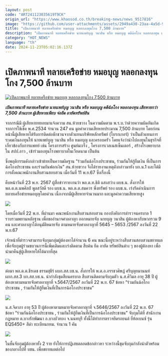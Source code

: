 ```yaml
---
layout: post
code: "ART241123035619T9CK"
origin_url: "https://www.khaosod.co.th/breaking-news/news_9517816"
image: "https://github.com/user-attachments/assets/2949a430-23aa-4a5d-9ad5-8451801f2a61"
title: "เปิดภาพนาที ทลายเครือข่าย หมอบุญ หลอกลงทุนโกง 7,500 ล้านบาท"
description: "เปิดภาพนาที ทลายเครือข่าย นายแพย์บุญ วนาสิน หรือ หมอบุญ คดีฉ้อโกง หลอกลงทุน เสียหายกว่า 7,500 ล้านบาท ผู้เสียหายเพียบ จ่อยึด อายัดทรัพย์สิน"
category: "HOT_NEWS"
language: "th"
date: 2024-11-23T05:02:16.137Z
---
```


# เปิดภาพนาที ทลายเครือข่าย หมอบุญ หลอกลงทุนโกง 7,500 ล้านบาท

[![เปิดภาพนาที ทลายเครือข่าย หมอบุญ หลอกลงทุนโกง 7,500 ล้านบาท](https://www.khaosod.co.th/wpapp/uploads/2024/11/DoctorBun.jpg "เปิดภาพนาที ทลายเครือข่าย หมอบุญ หลอกลงทุนโกง 7,500 ล้านบาท")](https://www.khaosod.co.th/wpapp/uploads/2024/11/DoctorBun.jpg)

_**เปิดภาพนาที ทลายเครือข่าย นายแพย์บุญ วนาสิน หรือ หมอบุญ คดีฉ้อโกง หลอกลงทุน เสียหายกว่า 7,500 ล้านบาท ผู้เสียหายเพียบ จ่อยึด อายัดทรัพย์สิน**_

จากกรณีมี ผู้เสียหายทยอยมาแจ้งความ สน.ห้วยขวาง ในความผิดตาม พ.ร.บ.ว่าด้วยความผิดอันเกิดจากการใช้เช็ค พ.ศ.2534 จำนวน 247 คน มูลค่าความเสียหายประมาณ 7,500 ล้านบาท โดยก่อนหน้านี้ผู้เสียหายได้รับการติดต่อชักชวนจากตัวแทนบริษัทหลักทรัพย์ (โบรกเกอร์) ว่าเป็นตัวแทนการระดมเงินลงทุนให้ นายแพย์บุญ วนาสิน หรือ หมอบุญ และครอบครัว โดยแจ้งว่านำไปลงทุนในธุรกิจที่เกี่ยวข้องกับการแพทย์ เช่น โครงการสร้าง ศูนย์มะเร็ง , โครงการเวลเนสเซ็นเตอร์ , สร้างโรงพยาบาลใน สปป.ลาว , เข้าร่วมลงทุนโรงพยาบาลในเวียดนาม เป็นต้น

ซึ่งพฤติกรรมดังกล่าวเข้าข่ายเป็นความผิดฐาน “ร่วมกันฉ้อโกงประชาชน, ร่วมกันให้กู้ยืมเงิน ที่เป็นการฉ้อโกงประชาชน และร่วมกันฟอกเงิน” สน.ห้วยขวาง จึงได้รายงานเหตุดังกล่าวมายัง บก.น.1 และได้มีการตั้งคณะพนักงานสืบสวนสอบสวน เมื่อวันที่ 11 พ.ย.67 ซึ่งเรื่องนี้

คืบหน้าวันที่ 23 พ.ย. 2567 ผู้สื่อข่าวรายงานว่า พล.ต.ท.ธิติ แสงสว่าง ผบช.น. สั่งการให้ พล.ต.ต.นพศิลป์ พูลสวัสดิ์ รอง ผบช.น. พล.ต.ต.สมควร พึ่งทรัพย์ รอง ผบช.น. เร่งรัดดำเนินการทลายเครือข่ายหมอบุญโดยด่วน เนื่องจากมีผู้เสียหายจำนวนมาก และมูลค่าความเสียหายสูง

[![](https://www.khaosod.co.th/wpapp/uploads/2024/11/DoctorBun-3-696x392.jpg)](https://www.khaosod.co.th/wpapp/uploads/2024/11/DoctorBun-3.jpg)

โดยเมื่อวันที่ 22 พ.ย. ที่ผ่านมา คณะพนักงานสืบสวนสอบสวน กองบังคับการตำรวจนครบาล 1 รวบรวมพยานหลักฐาน เพื่อขออำนาจศาลอาญา ออกหมายจับ นายบุญ วนาสิน ผู้ต้องหากับพวกรวม 9 คน และศาลอาญาได้อนุมัติหมายจับ ตามหมายจับศาลอาญาที่ 5645 – 5653 /2567 ลงวันที่ 22 พ.ย.67

เจ้าหน้าที่ตำรวจสามารถจับกุมกลุ่มผู้ต้องหาได้จำนวน 6 คน ขณะนี้อยู่ระหว่างสืบสวนสอบสวนขยายผล เพื่อจับกุมผู้ร่วมขบวนการนี้เพิ่มเติมและเร่งติดตาม สืบค้น ยึด อายัด ทรัพย์สินต่าง ๆ ของผู้ต้องหา เพื่อนำมาคืนสู่ผู้เสียหายให้ได้มากที่สุด

[![](https://www.khaosod.co.th/wpapp/uploads/2024/11/DoctorBun-2-696x392.jpg)](https://www.khaosod.co.th/wpapp/uploads/2024/11/DoctorBun-2.jpg)

ต่อมา พล.ต.ต.ธีรเดช ธรรมสุธีร์ ผบก.สส.บช.น. สั่งการให้ พ.ต.อ.อรรชวศิษฎ์ ศรีบุญยมานนท์ ผกก.สส.3 บก.สส.บช.น. นำกำลังชุดสืบนครบาล สืบสวนติดตามจับกุมตัว น.ส.ศิวิมล อายุ 38 ปี ผู้ต้องหาตามหมายจับศาลอาญาที่ จ.5647/2567 ลงวันที่ 22 พ.ย. 67 ข้อหา “ร่วมกันฉ้อโกงประชาชน , ร่วมกันให้กู้ยืมเงินที่เป็นการฉ้อโกงประชาชน”

[![](https://www.khaosod.co.th/wpapp/uploads/2024/11/DoctorBun-4-696x392.jpg)](https://www.khaosod.co.th/wpapp/uploads/2024/11/DoctorBun-4.jpg)

น.ส.จิดาภา อายุ 53 ปี ผู้ต้องหาตามหมายจับศาลอาญาที่ จ.5646/2567 ลงวันที่ 22 พ.ย. 67 ข้อหา “ร่วมกันฉ้อโกงประชาชน , ร่วมกันให้กู้ยืมเงินที่เป็นการฉ้อโกงประชาชน” จับกุมได้ที่ สำนักงานกฎหมาย ต.บางรักพัฒนา อ.บางบัวทอง จ.นนทบุรี ทั้งนี้ได้ทำการตรวจยึดรถยนต์ ยี่ห้อเบนซ์ รุ่น EQS450+ สีดำ ทะเบียนกทม. จำนวน 1 คัน

[![](https://www.khaosod.co.th/wpapp/uploads/2024/11/DoctorBun-1-696x392.jpg)](https://www.khaosod.co.th/wpapp/uploads/2024/11/DoctorBun-1.jpg)

ในชั้นจับกุมผู้ต้องหาทั้ง 2 ราย ยังให้การปฏิเสธตลอดข้อกล่าวหา ระหว่างนี้ชุดจับกุมกำลังนำตัวพร้อมของกลางไปที่ บชน. เพื่อขยายผลต่อไป
